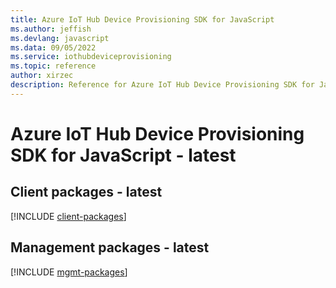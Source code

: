```yaml
---
title: Azure IoT Hub Device Provisioning SDK for JavaScript
ms.author: jeffish
ms.devlang: javascript
ms.data: 09/05/2022
ms.service: iothubdeviceprovisioning
ms.topic: reference
author: xirzec
description: Reference for Azure IoT Hub Device Provisioning SDK for JavaScript
---
```

# Azure IoT Hub Device Provisioning SDK for JavaScript - latest

## Client packages - latest
[!INCLUDE [client-packages](iot-hub-device-provisioning-client-index.md)]
## Management packages - latest
[!INCLUDE [mgmt-packages](iot-hub-device-provisioning-mgmt-index.md)]